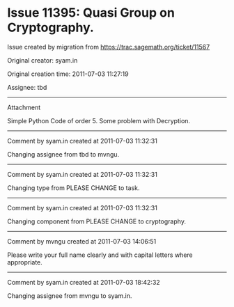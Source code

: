 # Issue 11395: Quasi Group on Cryptography.

Issue created by migration from https://trac.sagemath.org/ticket/11567

Original creator: syam.in

Original creation time: 2011-07-03 11:27:19

Assignee: tbd




---

Attachment

Simple Python Code of order 5. Some problem with Decryption.


---

Comment by syam.in created at 2011-07-03 11:32:31

Changing assignee from tbd to mvngu.


---

Comment by syam.in created at 2011-07-03 11:32:31

Changing type from PLEASE CHANGE to task.


---

Comment by syam.in created at 2011-07-03 11:32:31

Changing component from PLEASE CHANGE to cryptography.


---

Comment by mvngu created at 2011-07-03 14:06:51

Please write your full name clearly and with capital letters where appropriate.


---

Comment by syam.in created at 2011-07-03 18:42:32

Changing assignee from mvngu to syam.in.
